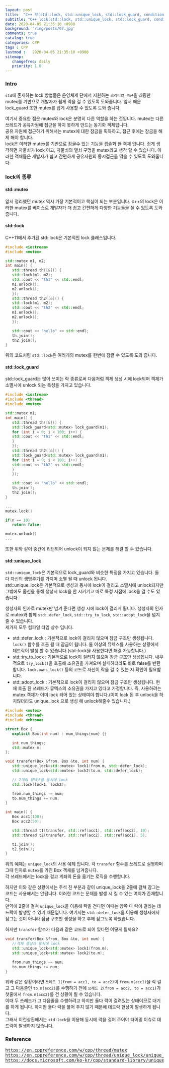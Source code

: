 ```yaml
---
layout: post
title:  "C++ 락(std::lock, std::unique_lock, std::lock_guard, condition_variable...)"
subtitle: "C++ lock(std::lock, std::unique_lock, std::lock_guard, condition_variable...)"
date: 2020-04-05 21:35:10 +0900
background: '/img/posts/07.jpg'
comments: true
catalog: true
categories: CPP
tags : CPP
lastmod :   2020-04-05 21:35:10 +0900
sitemap:
   changefreq: daily
   priority: 1.0
---
```


### Intro

`std`에 존재하는 lock 방법들은 운영체제 단에서 지원하는 `크리티컬 섹션`을 래핑한 mutex를 기반으로 개발자가 쉽게 락을 걸 수 있도록 도와줍니다. 앞서 배운 lock_guard 또한 mutex를 쉽게 사용할 수 있도록 도와 줍니다.

여기서 중요한 점은 mutex와 lock은 분명히 다른 역할을 하는 것입니다.  mutex는 다른 쓰레드가 공유자원에 접근을 하지 못하게 만드는 동기화 객체입니다.  
공유 자원에 접근하기 위해서는 mutex에 대한 잠금을 획득하고, 접근 후에는 잠금을 해제 해야 합니다.  
lock은 이러한 mutex를 기반으로 잠글수 있는 기능을 캡슐화 한 객체 입니다. 쉽게 생각하면 자물쇠가 lock 이고, 자물쇠의 열쇠 구멍을 mutex라고 생각 할 수 있습니다. 이러한 객체들은 개발자가 쉽고 간편하게 공유자원의 동시접근을 막을 수 있도록 도와줍니다.

### lock의 종류

#### std::mutex

앞서 정리했던 mutex 역시 가장 기본적이고 핵심이 되는 부분입니다. c++의 lock은 이러한 mutex를 베이스로 개발자가 더 쉽고 간편하게 다양한 기능들을 쓸 수 있도록 도와줍니다.

#### std::lock

C++11에서 추가된 std::lock은 기본적인 lock 클래스입니다.

```cpp
#include <iostream>
#include <mutex>

std::mutex m1, m2;
int main() {
   std::thread th([&]() {
   std::lock(m1, m2);
   std::cout << "th1" << std::endl;
   m1.unlock();
   m2.unlock();
   });
   std::thread th2([&]() {
   std::lock(m1, m2);
   std::cout << "th2" << std::endl;
   m1.unlock();
   m2.unlock();
   });

   std::cout << "hello" << std::endl;
   th.join();
   th2.join();
}
```

위의 코드처럼 `std::lock`은 여러개의 mutex를 한번에 잠글 수 있도록 도와 줍니다.

#### std::lock_guard

std::lock_guard는 많이 쓰이는 락 종류로써 다음처럼 객체 생성 시에 lock되며 객체가 소멸시에 unlock 되는 특성을 가지고 있습니다.

```cpp
#include <iostream>
#include <thread>
#include <mutex>

std::mutex m1;
int main() {
   std::thread th([&]() {
   std::lock_guard<std::mutex> lock_guard(m1);
   for (int i = 0; i < 100; i++) {
   std::cout << "th1" << std::endl;
   }
   });
   std::thread th2([&]() {
   std::lock_guard<std::mutex> lock_guard(m1);
   for (int i = 0; i < 100; i++) {
   std::cout << "th2" << std::endl;
   }
   });

   std::cout << "hello" << std::endl;
   th.join();
   th2.join();
}
```

```cpp
...
mutex.lock()

if(n == 10)
   return false;

mutex.unlock()
...
```

또한 위와 같이 중간에 리턴되어 unlock이 되지 않는 문제를 해결 할 수 있습니다.

#### std::unique_lock

`std::unique_lock`은 기본적으로 lock_guard와 비슷한 특징을 가지고 있습니다. 둘 다 자신의 생명주기를 가지며 소멸 될 때 unlock 됩니다.  
std::unique_lock은 기본적으로 생성과 동시에 lock이 걸리고 소멸시에 unlock되지만 그밖에도 옵션을 통해 생성시 lock을 안 시키기고 따로 특정 시점에 lock을 걸 수도 있습니다.

생성자의 인자로 mutex만 넘겨 준다면 생성 시에 lock이 걸리게 됩니다.
생성자의 인자로 mutex와 함께 `std::defer_lock`, `std::try_to_lock`, `std::adopt_lock`을 넘겨 줄 수 있습니다.  
세가지 모두 컴파일 타임 상수 입니다.

- std::defer_lock : 기본적으로 lock이 걸리지 않으며 잠금 구조만 생성됩니다. `lock()` 함수를 호출 될 때 잠금이 됩니다. 둘 이상의 뮤텍스를 사용하는 상황에서 데드락이 발생 할 수 있습니다.(std::lock을 사용한다면 해결 가능합니다.)
- std::try_to_lock : 기본적으로 lock이 걸리지 않으며 잠금 구조만 생성됩니다. 내부적으로 `try_lock()`을 호출해 소유권을 가져오며 실패하더라도 바로 false를 반환 합니다. `lock.owns_lock()` 등의 코드로 자신이 락을 걸 수 있는 지 확인이 필요합니다.
- std::adopt_lock : 기본적으로 lock이 걸리지 않으며 잠금 구조만 생성됩니다. 현재 호출 된 쓰레드가 뮤텍스의 소유권을 가지고 있다고 가정합니다. 즉, 사용하려는 mutex 객체가 이미 lock 되어 있는 상태여야 합니다.(이미 lock 된 후 unlock을 하지않더라도 unique_lock 으로 생성 해 unlock해줄수 있습니다.)

```cpp
#include <mutex>
#include <thread>
#include <chrono>

struct Box {
   explicit Box(int num) : num_things{num} {}

   int num_things;
   std::mutex m;
};

void transfer(Box &from, Box &to, int num) {
   std::unique_lock<std::mutex> lock1(from.m, std::defer_lock);
   std::unique_lock<std::mutex> lock2(to.m, std::defer_lock);

   // 2개의 뮤텍스를 동시에 lock
   std::lock(lock1, lock2);

   from.num_things -= num;
   to.num_things += num;
}

int main() {
   Box acc1(100);
   Box acc2(50);

   std::thread t1(transfer, std::ref(acc1), std::ref(acc2), 10);
   std::thread t2(transfer, std::ref(acc2), std::ref(acc1), 5);

   t1.join();
   t2.join();
}
```

위의 예제는 `unique_lock`의 사용 예제 입니다. 각 `transfer` 함수를 쓰레드로 실행하며 그때 인자로 `mutex`를 가진 Box 객체를 넘겨줍니다.  
각 쓰레드에서는 lock을 걸고 계좌의 돈을 옮기는 로직을 수행합니다.

하지만 이와 같은 상황에서는 주석 친 부분과 같이 unique_lock을 2줄에 걸쳐 잠그는 코드는 사용해서는 안됩니다. 이러한 코드는 문제를 발생 시 킬 수 있는 여지가 존재합니다.  
만약에 2줄에 걸쳐 `unique_lock`을 이용해 락을 건다면 이때는 양쪽 다 락이 걸리는 데드락이 발생할 수 있기 때문입니다.
여기서는 `std::defer_lock`을 이용해 생성자에서 잠그는 것이 아니라 잠금 구조만 생성을 하고 후에 잠그도록 하였습니다.  

하지만 `transfer` 함수가 다음과 같은 코드로 되어 있다면 어떻게 될까요?

```cpp
void transfer(Box &from, Box &to, int num) {
   //객체 생성과 동시에 lock
   std::unique_lock<std::mutex> lock1(from.m);
   std::unique_lock<std::mutex> lock2(to.m);

   from.num_things -= num;
   to.num_things += num;
}
```

위와 같은 상황이라면 `쓰레드 1(from = acc1, to = acc2)`이 `from.m(acc1)`을 락 걸고 그 다음줄인 `to.m(acc2)`를 수행하기 전에 `쓰레드 2(from = acc2, to = acc1)`가 첫줄에서 `from.m(acc2)`를 건 상황이 될 수 있습니다.  
이때 두 쓰레드가 그 다음줄을 수행하려고 하지만 둘다 락이 걸려있는 상태이므로 대기를 하게 됩니다. 하지만 둘다 락을 풀어 주지 않기 때문에 데드락 현상이 발생하게 됩니다.  
그래서 이런상환에서는 `std:lock`을 이용해 동시에 락을 걸어 주어야 타이밍 이슈로 데드락이 발생하지 않습니다.

### Reference

<pre>
<a href="https://en.cppreference.com/w/cpp/thread/mutex">https://en.cppreference.com/w/cpp/thread/mutex</a>
<a href="https://en.cppreference.com/w/cpp/thread/unique_lock/unique_lock">https://en.cppreference.com/w/cpp/thread/unique_lock/unique_lock</a>
<a href="https://docs.microsoft.com/ko-kr/cpp/standard-library/unique-lock-class?view=vs-2019">https://docs.microsoft.com/ko-kr/cpp/standard-library/unique-lock-class?view=vs-2019</a>

</pre>
